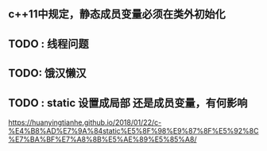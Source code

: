 ## c++11中规定，静态成员变量必须在类外初始化

## TODO : 线程问题

## TODO: 饿汉懒汉

## TODO : static 设置成局部 还是成员变量，有何影响

https://huanyingtianhe.github.io/2018/01/22/c-%E4%B8%AD%E7%9A%84static%E5%8F%98%E9%87%8F%E5%92%8C%E7%BA%BF%E7%A8%8B%E5%AE%89%E5%85%A8/




